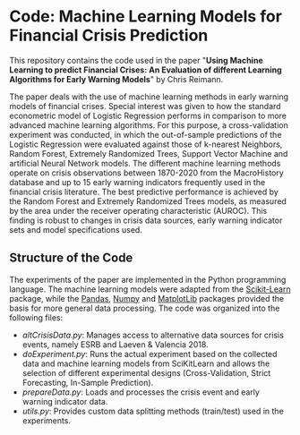 # Code: Machine Learning Models for Financial Crisis Prediction
This repository contains the code used in the paper "**Using Machine Learning to predict Financial Crises: An Evaluation of different Learning Algorithms for Early Warning Models**" by Chris Reimann. 

The paper deals with the use of machine learning methods in early warning models of financial crises. Special interest was given to how the standard econometric model of Logistic Regression performs in comparison to more advanced machine learning algorithms. For this purpose, a cross-validation experiment was conducted, in which the out-of-sample predictions of the Logistic Regression were evaluated against those of k-nearest Neighbors, Random Forest, Extremely Randomized Trees, Support Vector Machine and artificial Neural Network models. The different machine learning methods operate on crisis observations between 1870-2020 from the MacroHistory database and up to 15 early warning indicators frequently used in the financial crisis literature. The best predictive performance is achieved by the Random Forest and Extremely Randomized Trees models, as measured by the area under the receiver operating characteristic (AUROC). This finding is robust to changes in crisis data sources, early warning indicator sets and model specifications used.

## Structure of the Code
The experiments of the paper are implemented in the Python programming language. The machine learning models were adapted from the [Scikit-Learn](https://github.com/scikit-learn/scikit-learn) package, while the [Pandas](https://github.com/pandas-dev/pandas), [Numpy](https://github.com/numpy/numpy) and [MatplotLib](https://github.com/matplotlib/matplotlib) packages provided the basis for more general data processing. The code was organized into the following files:
- *altCrisisData.py*: Manages access to alternative data sources for crisis events, namely ESRB and Laeven & Valencia 2018.
- *doExperiment.py*: Runs the actual experiment based on the collected data and machine learning models from SciKitLearn and allows the selection of different experimental designs (Cross-Validation, Strict Forecasting, In-Sample Prediction).
- *prepareData.py*: Loads and processes the crisis event and early warning indicator data. 
- *utils.py*: Provides custom data splitting methods (train/test) used in the experiments. 
